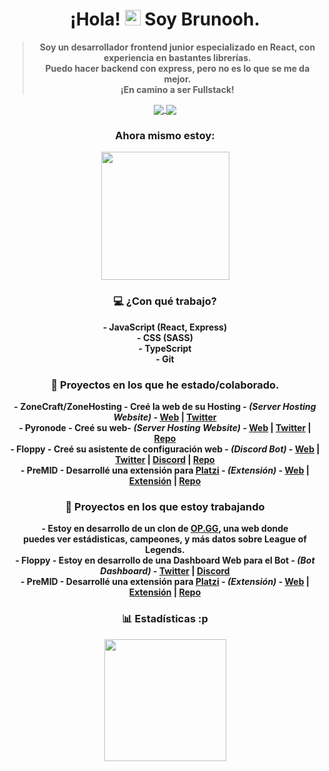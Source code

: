 <h1 align="center">
  ¡Hola! 
  <img src="https://user-images.githubusercontent.com/57642291/115981321-b7a44c80-a58a-11eb-8109-79aa8bcf0698.gif" width="25px">  
  Soy <strong>Brunooh<strong/>.
</h1>
  <blockquote>
    <p align="center">
      Soy un desarrollador frontend junior especializado en React, con experiencia en bastantes librerías. <br/>
      Puedo hacer backend con express, pero no es lo que se me da mejor.  <br/>
      ¡En camino a ser Fullstack!
    <p/>
  </blockquote>

<div align="center">
  <a href="https://twitter.com/brunoo_cal">
    <img src="https://img.shields.io/twitter/follow/brunoo_cal?color=blue&label=Twitter&logo=brunoo_cal&style=for-the-badge" align="center">
  </a>
  <img src="https://img.shields.io/static/v1?label=Discord&message=Brunooh%231181&color=blue&style=for-the-badge" align="center">
</div>

<h3 align="center">
  Ahora mismo estoy:
</h3>
<div align="center">
  <a href="https://discord.com/users/698582921887481889">
    <img src="https://lanyard-profile-readme.vercel.app/api/698582921887481889" align="center" height="205">
  </a>
</div>

<h3 align="center">
  💻 ¿Con qué  trabajo?
</h3>

<div align="center">
  <p align="center">
      - JavaScript (React, Express)<br/>
      - CSS (SASS) <br/>
      - TypeScript <br/>
      - Git
  <p/>
</div>

<h3 align="center">
  👑 Proyectos en los que he estado/colaborado.
</h3>

<div align="center">
  <p align="center">
    - ZoneCraft/ZoneHosting - Creé la web de su Hosting - <em>(Server Hosting Website)</em> - <a href="https://zonehosting.net">Web<a/> | <a           href="https://twitter.com/ZoneCraftES">Twitter<a/> <br/>
    - Pyronode - Creé su web- <em>(Server Hosting Website)</em> - <a href="https://pyronode.com">Web<a/> | <a href="https://twitter.com/PyroNode">Twitter<a/> | <a href="https://github.com/brunoocal/Pyronode">Repo<a/> <br/>
    - Floppy - Creé su asistente de configuración web - <em>(Discord Bot)</em> - <a href="https://floppy-assistant.vercel.app">Web<a/> | <a href="https://floppy.red/twitter">Twitter<a/> | <a href="https://floppy.red/discord">Discord<a/> | <a href="https://github.com/brunoocal/FloppyAssistant">Repo<a/> <br/>
    - PreMID - Desarrollé una extensión para <a href="https://platzi.com">Platzi<a/> - <em>(Extensión)</em> - <a href="https://premid.app">Web<a/> | <a href="https://premid.app/store/presences/Platzi">Extensión<a/> | <a href="https://github.com/PlatziPreMID">Repo<a/>
  <p/>
</div>

<h3 align="center">
  🔧 Proyectos en los que estoy trabajando
</h3>

<div align="center">
  <p align="center">
    - Estoy en desarrollo de un clon de <a href="https://las.op.gg/l=es">OP.GG</a>, una web donde <br/> puedes ver estádisticas, campeones, y más datos sobre League of Legends. <br/>
    - Floppy - Estoy en desarrollo de una Dashboard Web para el Bot - <em>(Bot Dashboard)</em> - <a href="https://floppy.red/twitter">Twitter<a/> | <a href="https://floppy.red/discord">Discord<a/> <br/>
    - PreMID - Desarrollé una extensión para <a href="https://platzi.com">Platzi<a/> - <em>(Extensión)</em> - <a href="https://premid.app">Web<a/> | <a href="https://premid.app/store/presences/Platzi">Extensión<a/> | <a href="https://github.com/PlatziPreMID">Repo<a/>
  <p/>
</div>

<h3 align="center">
  📊 Estadísticas :p
</h3>

<div align="center">
  <a href="https://wakatime.com/@brunoocal">
    <img src="https://github-readme-stats.vercel.app/api/wakatime?username=brunoocal&layout=compact&theme=dark" align="center" height="195px">
  </a>
</div>

